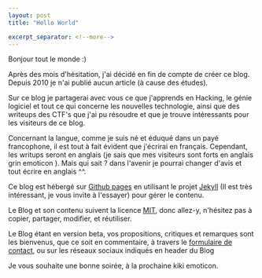 ```yaml
---
layout: post
title: "Hello World"

excerpt_separator: <!--more-->
---
```


Bonjour tout le monde :)

Après des mois d'hésitation, j'ai décidé en fin de compte de créer ce blog. Depuis 2010 je n'ai publié aucun article (à cause des études).

Sur ce blog je partagerai avec vous ce que j'apprends en Hacking, le génie logiciel et tout ce qui concerne les nouvelles technologie, ainsi que des writeups des CTF's que j'ai pu résoudre et que je trouve intéressants pour les visiteurs de ce blog.

Concernant la langue, comme je suis né et éduqué dans un payé francophone, il est tout à fait évident que j'écrirai en français. Cependant, les writups seront en anglais (je sais que mes visiteurs sont forts en anglais grin emoticon ). Mais qui sait ? dans l'avenir je pourrai changer d'avis et tout écrire en anglais ^^.
<!--more-->
Ce blog est hébergé sur [Github pages](https://pages.github.com/) en utilisant le projet [Jekyll](http://jekyllrb.com/) (Il est très intéressant, je vous invite à l'essayer) pour gérer le contenu.

Le Blog et son contenu suivent la licence [MIT](https://github.com/djekmani/djekmani.github.com/blob/master/LICENSE.md), donc allez-y, n'hésitez pas à copier, partager, modifier, et réutiliser.

Le Blog étant en version beta, vos propositions, critiques et remarques sont les bienvenus, que ce soit en commentaire, à travers le [formulaire de contact](/contact), ou sur les réseaux sociaux indiqués en header du Blog

Je vous souhaite une bonne soirée, à la prochaine kiki emoticon.
